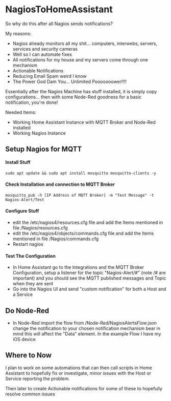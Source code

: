 # NagiosToHomeAssistant
So why do this after all Nagios sends notifications?

My reasons:
* Nagios already monitors all my shit... computers, interwebs, servers, services and security cameras
* Well so I can automate fixes
* All notifications for my house and my servers come through one mechanism
* Actionable Notifications
* Reducing Email Spam weird I know 
* The Power God Dam You... Unlimited Pooooooower!!!!

Essentially after the Nagios Machine has stuff installed, it is simply copy configurations... then with some Node-Red goodness for a basic notification, you're done!

Needed Items:
* Working Home Assistant Instance with MQTT Broker and Node-Red installed
* Working Nagios Instance 

## Setup Nagios for MQTT ##

#### Install Stuff ####
``` sudo apt update && sudo apt install mosquitto mosquitto-clients -y ```

#### Check Installation and connection to MQTT Broker ####

``` mosquitto_pub -h [IP Address of MQTT Broker] -m "Test Message" -t Nagios-Alert/Test ```

#### Configure Stuff ####

* edit the /etc/nagios4/resources.cfg file and add the Items mentioned in file /Nagios/resources.cfg
* edit the /etc/nagios4/objects/commands.cfg file and add the Items mentioned in file /Nagios/commands.cfg
* Restart nagios

#### Test The Configuration ####
* In Home Assistant go to the Integrations and the MQTT Broker Configuration, setup a listener for the topic "Nagios-Alert/#" (note /# are important) and you should see the MQTT published messages and Topic when they are sent
* Go into the Nagios UI and send "custom notification" for both a Host and a Service

## Do Node-Red ##

* In Node-Red import the flow from /Node-Red/NagiosAlertsFlow.json change the notification to your chosen notification mechanism bear in mind this will affect the "Data" element. In the example Flow I have my iOS device

## Where to Now ##
I plan to work on some automations that can then call scripts in Home Assistant to hopefully fix or investigate, minor issues with the Host or Service reporting the problem. 

Then later to create Actionable notifications for some of these to hopefully resolve common issues
